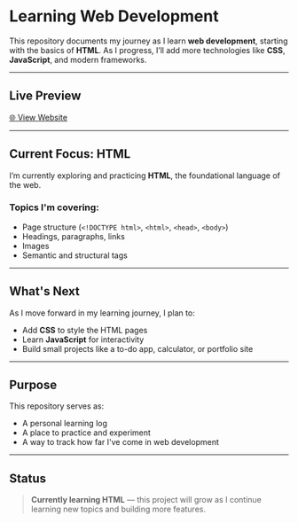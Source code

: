 #  Learning Web Development

This repository documents my journey as I learn **web development**, starting with the basics of **HTML**. As I progress, I’ll add more technologies like **CSS**, **JavaScript**, and modern frameworks.

---
##  Live Preview

[🌐 View Website](https://deepnar.github.io/Learning-Web-Development/)

---

##  Current Focus: HTML

I’m currently exploring and practicing **HTML**, the foundational language of the web.

### Topics I'm covering:
- Page structure (`<!DOCTYPE html>`, `<html>`, `<head>`, `<body>`)
- Headings, paragraphs, links
- Images
- Semantic and structural tags

---

##  What's Next

As I move forward in my learning journey, I plan to:
- Add **CSS** to style the HTML pages
- Learn **JavaScript** for interactivity
- Build small projects like a to-do app, calculator, or portfolio site

---

##  Purpose

This repository serves as:
- A personal learning log
- A place to practice and experiment
- A way to track how far I've come in web development

---

##  Status

> **Currently learning HTML** — this project will grow as I continue learning new topics and building more features.








